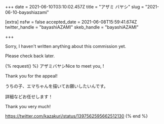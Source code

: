 +++
date = 2021-06-10T03:10:02.457Z
title = "アザミ バヤシ"
slug = "2021-06-10-bayashiazami"

[extra]
nsfw = false
accepted_date = 2021-06-08T15:59:41.674Z
twitter_handle = "bayashiAZAMI"
skeb_handle = "bayashiAZAMI"

+++

Sorry, I haven't written anything about this commission yet.

Please check back later.

{% request() %}
アザミバヤシNice to meet you, <TODO>!

Thank you for the appeal!

うちの子、エマちゃんを描いてお願いしたいんです。

詳細などお任せします！

Thank you very much!

https://twitter.com/kazakuri/status/1397562595662512130
{% end %}
